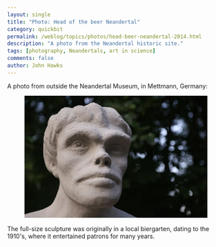 ```yaml
---
layout: single 
title: "Photo: Head of the beer Neandertal" 
category: quickbit
permalink: /weblog/topics/photos/head-beer-neandertal-2014.html
description: "A photo from the Neandertal historic site."
tags: [photography, Neandertals, art in science] 
comments: false 
author: John Hawks 
---
```


A photo from outside the Neandertal Museum, in Mettmann, Germany: 

<figure>
<img src="/images/head-beer-neandertal-2014.jpg" alt="Head of the beer Neandertal" />
</figure>

The full-size sculpture was originally in a local biergarten, dating to the 1910's, where it entertained patrons for many years. 
